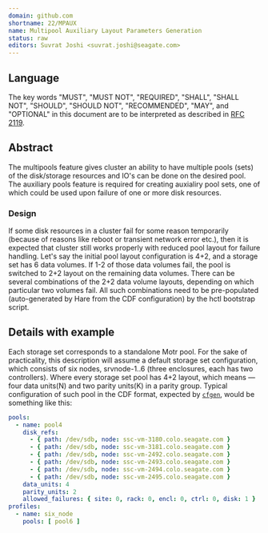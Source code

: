 ```yaml
---
domain: github.com
shortname: 22/MPAUX
name: Multipool Auxiliary Layout Parameters Generation
status: raw
editors: Suvrat Joshi <suvrat.joshi@seagate.com>
---
```


## Language

The key words "MUST", "MUST NOT", "REQUIRED", "SHALL", "SHALL NOT", "SHOULD", "SHOULD NOT", "RECOMMENDED", "MAY", and "OPTIONAL" in this document are to be interpreted as described in [RFC 2119](https://tools.ietf.org/html/rfc2119).

## Abstract

The multipools feature gives cluster an ability to have multiple pools (sets) of the disk/storage resources and IO's can be done on the desired pool.
The auxiliary pools feature is required for creating auxialiry pool sets, one of which could be used upon failure of one or more disk resources.

### Design

If some disk resources in a cluster fail for some reason temporarily (because of reasons like reboot or transient network error etc.), then it is expected that cluster still works properly with reduced pool layout for failure handling. Let's say the initial pool layout configuration is 4+2, and a storage set has 6 data volumes. If 1-2 of those data volumes fail, the pool is switched to 2+2 layout on the remaining data volumes. There can be several combinations of the 2+2 data volume layouts, depending on which particular two volumes fail. All such combinations need to be pre-populated (auto-generated by Hare from the CDF configuration) by the hctl bootstrap script.

## Details with example
Each storage set corresponds to a standalone Motr pool. For the sake of practicality, this description will assume a default storage set configuration, which consists of six nodes, srvnode-1..6 (three enclosures, each has two controllers). Where every storage set pool has 4+2 layout, which means — four data units(N) and two parity units(K) in a parity group.
Typical configuration of such pool in the CDF format, expected by [`cfgen`](rfc/18/README.md), would be something like this:
```yaml
pools:
  - name: pool4
    disk_refs:
      - { path: /dev/sdb, node: ssc-vm-3180.colo.seagate.com }
      - { path: /dev/sdb, node: ssc-vm-3181.colo.seagate.com }
      - { path: /dev/sdb, node: ssc-vm-2492.colo.seagate.com }
      - { path: /dev/sdb, node: ssc-vm-2493.colo.seagate.com }
      - { path: /dev/sdb, node: ssc-vm-2494.colo.seagate.com }
      - { path: /dev/sdb, node: ssc-vm-2495.colo.seagate.com }
    data_units: 4
    parity_units: 2
    allowed_failures: { site: 0, rack: 0, encl: 0, ctrl: 0, disk: 1 }
profiles:
  - name: six_node
    pools: [ pool6 ]
```


